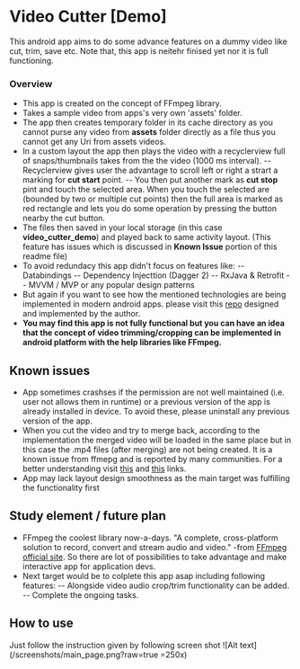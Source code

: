 

# Video Cutter [Demo]
This android app aims to do some advance features on a dummy video like cut, trim, save etc. Note that, this app is neitehr finised yet nor it is full functioning.
### Overview
- This app is created on the concept of FFmpeg library.
- Takes a sample video from apps's very own 'assets' folder.
- The app then creates temporary folder in its cache directory as you cannot purse any video from **assets** folder directly as a file thus you cannot get any Uri from assets videos.
- In a custom layout the app then plays the video with a recyclerview full of snaps/thumbnails takes from the the video (1000 ms interval).
-- Recyclerview gives user the advantage to scroll left or right a strart a marking for **cut start** point.
-- You then put another mark as **cut stop** pint and touch the selected area. When you touch the selected are (bounded by two or multiple cut points) then the full area is marked as red rectangle and lets you do some operation by pressing the button nearby the cut button.
- The files then saved in your local storage (in this case **video_cutter_demo**) and played back to same activity layout. (This feature has issues which is discussed in **Known Issue** portion of this readme file)
- To avoid redundacy this app didn't focus on features like:
-- Databindings
-- Dependency Injecttion (Dagger 2)
-- RxJava & Retrofit
-- MVVM / MVP or any popular design patterns
- But again if you want to see how the mentioned technologies are being implemented in modern android apps. please visit this [repo](https://github.com/tcse9/GoGet-Weather-App) designed and implemented by the author. 
- **You may find this app is not fully functional but you can have an idea that the concept of video trimming/cropping can be implemented in android platform with the help libraries like FFmpeg.**


## Known issues
- App sometimes crashses if the permission are not well maintained (i.e. user not allows them in runtime) or a previous version of the app is already installed in device. To avoid these, please uninstall any previous version of the app.
- When you cut the video and try to merge back, according to the implementation the merged video will be loaded in the same place but in this case the .mp4 files (after merging) are not being created. It is a known issue from ffmepg and is reported by many communities. For a better understanding visit [this](https://github.com/WritingMinds/ffmpeg-android-java/issues/141) and [this](https://issuetracker.google.com/issues/37067983) links.
- App may lack layout design smoothness as the main target was fulfilling the functionality first

## Study element / future plan
- FFmpeg the coolest library now-a-days. "A complete, cross-platform solution to record, convert and stream audio and video." -from [FFmpeg official site](https://www.ffmpeg.org/). So there are lot of possibilities to take advantage and make interactive app for application devs.
- Next target would be to colplete this app asap including following features:
-- Alongside video audio crop/trim functionality can be added.
-- Complete the ongoing tasks.

## How to use
Just follow the instruction given by following screen shot
![Alt text](/screenshots/main_page.png?raw=true =250x)
